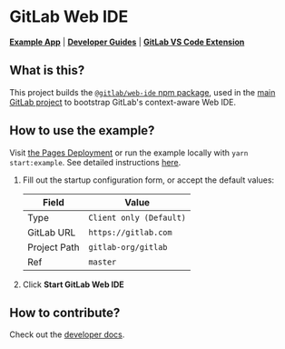 # GitLab Web IDE

[**Example App**](https://gitlab-org.gitlab.io/gitlab-web-ide/) | [**Developer Guides**](./docs/README.md) | [**GitLab VS Code Extension**](https://gitlab.com/gitlab-org/gitlab-vscode-extension)

## What is this?

This project builds the [`@gitlab/web-ide` npm package](https://www.npmjs.com/package/@gitlab/web-ide), used in the [main GitLab project](https://gitlab.com/gitlab-org/gitlab) to bootstrap GitLab's context-aware Web IDE.

## How to use the example?

Visit [the Pages Deployment](https://gitlab-org.gitlab.io/gitlab-web-ide/) or run the example locally with `yarn start:example`. See detailed instructions [here](./docs/contributing/development-environment-setup.md#Setup).

1. Fill out the startup configuration form, or accept the default values:

   | Field        | Value                   |
   | ------------ | ----------------------- |
   | Type         | `Client only (Default)` |
   | GitLab URL   | `https://gitlab.com`    |
   | Project Path | `gitlab-org/gitlab`     |
   | Ref          | `master`                |

2. Click **Start GitLab Web IDE**

## How to contribute?

Check out the [developer docs](./docs/README.md).
